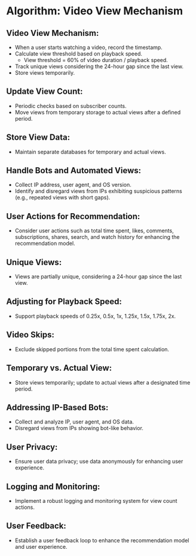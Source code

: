 # Algorithm: Video View Mechanism

## Video View Mechanism:

- When a user starts watching a video, record the timestamp.
- Calculate view threshold based on playback speed.
  - View threshold = 60% of video duration / playback speed.
- Track unique views considering the 24-hour gap since the last view.
- Store views temporarily.

## Update View Count:

- Periodic checks based on subscriber counts.
- Move views from temporary storage to actual views after a defined period.

## Store View Data:

- Maintain separate databases for temporary and actual views.

## Handle Bots and Automated Views:

- Collect IP address, user agent, and OS version.
- Identify and disregard views from IPs exhibiting suspicious patterns (e.g., repeated views with short gaps).

## User Actions for Recommendation:

- Consider user actions such as total time spent, likes, comments, subscriptions, shares, search, and watch history for enhancing the recommendation model.

## Unique Views:

- Views are partially unique, considering a 24-hour gap since the last view.

## Adjusting for Playback Speed:

- Support playback speeds of 0.25x, 0.5x, 1x, 1.25x, 1.5x, 1.75x, 2x.

## Video Skips:

- Exclude skipped portions from the total time spent calculation.

## Temporary vs. Actual View:

- Store views temporarily; update to actual views after a designated time period.

## Addressing IP-Based Bots:

- Collect and analyze IP, user agent, and OS data.
- Disregard views from IPs showing bot-like behavior.

## User Privacy:

- Ensure user data privacy; use data anonymously for enhancing user experience.

## Logging and Monitoring:

- Implement a robust logging and monitoring system for view count actions.

## User Feedback:

- Establish a user feedback loop to enhance the recommendation model and user experience.
